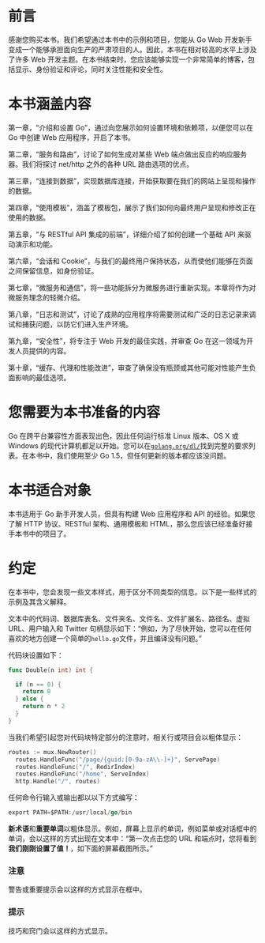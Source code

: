 # 前言

感谢您购买本书。我们希望通过本书中的示例和项目，您能从 Go Web 开发新手变成一个能够承担面向生产的严肃项目的人。因此，本书在相对较高的水平上涉及了许多 Web 开发主题。在本书结束时，您应该能够实现一个非常简单的博客，包括显示、身份验证和评论，同时关注性能和安全性。

# 本书涵盖内容

第一章，“介绍和设置 Go”，通过向您展示如何设置环境和依赖项，以便您可以在 Go 中创建 Web 应用程序，开启了本书。

第二章，“服务和路由”，讨论了如何生成对某些 Web 端点做出反应的响应服务器。我们将探讨 net/http 之外的各种 URL 路由选项的优点。

第三章，“连接到数据”，实现数据库连接，开始获取要在我们的网站上呈现和操作的数据。

第四章，“使用模板”，涵盖了模板包，展示了我们如何向最终用户呈现和修改正在使用的数据。

第五章，“与 RESTful API 集成的前端”，详细介绍了如何创建一个基础 API 来驱动演示和功能。

第六章，“会话和 Cookie”，与我们的最终用户保持状态，从而使他们能够在页面之间保留信息，如身份验证。

第七章，“微服务和通信”，将一些功能拆分为微服务进行重新实现。本章将作为对微服务理念的轻微介绍。

第八章，“日志和测试”，讨论了成熟的应用程序将需要测试和广泛的日志记录来调试和捕获问题，以防它们进入生产环境。

第九章，“安全性”，将专注于 Web 开发的最佳实践，并审查 Go 在这一领域为开发人员提供的内容。

第十章，“缓存、代理和性能改进”，审查了确保没有瓶颈或其他可能对性能产生负面影响的最佳选项。

# 您需要为本书准备的内容

Go 在跨平台兼容性方面表现出色，因此任何运行标准 Linux 版本、OS X 或 Windows 的现代计算机都足以开始。您可以在[`golang.org/dl/`](https://golang.org/dl/)找到完整的要求列表。在本书中，我们使用至少 Go 1.5，但任何更新的版本都应该没问题。

# 本书适合对象

本书适用于 Go 新手开发人员，但具有构建 Web 应用程序和 API 的经验。如果您了解 HTTP 协议、RESTful 架构、通用模板和 HTML，那么您应该已经准备好接手本书中的项目了。

# 约定

在本书中，您会发现一些文本样式，用于区分不同类型的信息。以下是一些样式的示例及其含义解释。

文本中的代码词、数据库表名、文件夹名、文件名、文件扩展名、路径名、虚拟 URL、用户输入和 Twitter 句柄显示如下：“例如，为了尽快开始，您可以在任何喜欢的地方创建一个简单的`hello.go`文件，并且编译没有问题。”

代码块设置如下：

```go
func Double(n int) int {

  if (n == 0) {
    return 0
  } else {
    return n * 2
  }
}
```

当我们希望引起您对代码块特定部分的注意时，相关行或项目会以粗体显示：

```go
routes := mux.NewRouter()
  routes.HandleFunc("/page/{guid:[0-9a-zA\\-]+}", ServePage)
  routes.HandleFunc("/", RedirIndex)
  routes.HandleFunc("/home", ServeIndex)
  http.Handle("/", routes)
```

任何命令行输入或输出都以以下方式编写：

```go
export PATH=$PATH:/usr/local/go/bin

```

**新术语**和**重要单词**以粗体显示。例如，屏幕上显示的单词，例如菜单或对话框中的单词，会以这样的方式出现在文本中：“第一次点击您的 URL 和端点时，您将看到**我们刚刚设置了值！**，如下面的屏幕截图所示。”

### 注意

警告或重要提示会以这样的方式显示在框中。

### 提示

技巧和窍门会以这样的方式显示。
